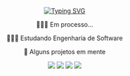 <p align="center">
  <a href="https://git.io/typing-svg">
    <img src="https://readme-typing-svg.demolab.com?font=Fira+Code&weight=600&size=25&pause=1000&color=ffffff&random=false&width=435&height=40&lines=Ol%C3%A1%2C+eu+sou+Walterdes+Júnior!+%E2%98%95%F0%9F%92%BB%F0%9F%8C%9" alt="Typing SVG">
  </a>
</p>
<div align="center">
  
👨🏻‍💻 Em processo...


👨🏻‍🎓 Estudando Engenharia de Software 

🚀 Alguns projetos em mente
</div>

</div>

  <p></p>
  <div align="center"> 
  <a href="https://www.instagram.com/walterdesjunior/"><img src="https://img.shields.io/badge/-Instagram-%23E4405F?style=for-the-badge&logo=instagram&logoColor=white"></a>
  <a href="mailto:walterdinhojuninho@gmail.com"><img src="https://img.shields.io/badge/Gmail-D14836?style=for-the-badge&logo=gmail&logoColor=white"></a>
  <a href="https://wa.me/86999460572"><img src="https://img.shields.io/badge/WhatsApp-25D366?style=for-the-badge&logo=whatsapp&logoColor=white"></a> 
  <a href="https://www.facebook.com/walterdes.junior.1/"><img src="https://img.shields.io/badge/Facebook-1877F2?style=for-the-badge&logo=facebook&logoColor=white"></a> 
 
</div>
